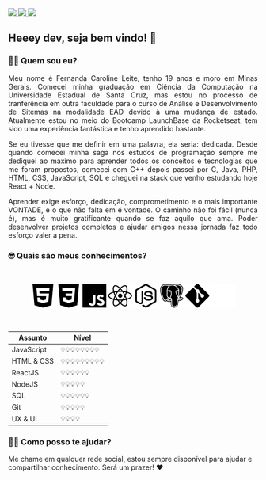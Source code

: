 
  <a href="https://github.com/Fekleite" alt="GitHub">
    <img src="https://img.shields.io/badge/-GitHub-000?style=flat-square&logo=Github&logoColor=white" />
  </a>
  <a href="https://www.linkedin.com/in/fcleite19/" alt="LinkedIn">
    <img src="https://img.shields.io/badge/-LinkedIn-blue?style=flat-square&logo=Linkedin&logoColor=white" />
  </a>
  <a href="mailto:dev.fernandaleite@gmail.com" alt="Gmail">
    <img src="https://img.shields.io/badge/-Gmail-D54B3D?style=flat-square&logo=Gmail&logoColor=white" />
  </a>


<h2> Heeey dev, seja bem vindo! 👋</h2>

<h3> 👩‍💻 Quem sou eu? </h3>

<p align="justify">Meu nome é Fernanda Caroline Leite, tenho 19 anos e moro em Minas Gerais. Comecei minha graduação em Ciência da Computação na Universidade Estadual de Santa Cruz, mas estou no processo de tranferência em outra faculdade para o curso de Análise e Desenvolvimento de Sitemas na modalidade EAD devido à uma mudança de estado. Atualmente estou no meio do Bootcamp LaunchBase da Rocketseat, tem sido uma experiência fantástica e tenho aprendido bastante.</p>

<p align="justify">Se eu tivesse que me definir em uma palavra, ela seria: dedicada. Desde quando comecei minha saga nos estudos de programação sempre me dediquei ao máximo para aprender todos os conceitos e tecnologias que me foram propostos, comecei com C++ depois passei por C, Java, PHP, HTML, CSS, JavaScript, SQL e cheguei na stack que venho estudando hoje React + Node.</p>

<p align="justify">Aprender exige esforço, dedicação, comprometimento e o mais importante VONTADE, e o que não falta em é vontade. O caminho não foi fácil (nunca é), mas é muito gratificante quando se faz aquilo que ama. Poder desenvolver projetos completos e ajudar amigos nessa jornada faz todo esforço valer a pena. </p>

<h3> 🤓 Quais são meus conhecimentos? </h3>

<br>

<p align="center">
<img src="assets/html5.svg" width="48"/>

<img src="assets/css3.svg" width="48"/>

<img src="assets/javascript.svg" width="48"/>

<img src="assets/react.svg" width="48"/>

<img src="assets/node-dot-js.svg" width="48"/>

<img src="assets/postgresql.svg" width="48"/>

<img src="assets/git.svg" width="48"/>

<img src="assets/figma.svg" width="48"/>
</p>

<br>

| Assunto    | Nível     |
| ---------- | --------- |
| JavaScript | 💡💡💡💡💡💡💡💡  |
| HTML & CSS | 💡💡💡💡💡💡💡💡💡 |
| ReactJS    | 💡💡💡💡💡💡    |
| NodeJS     | 💡💡💡💡💡     |
| SQL        | 💡💡💡💡💡💡    |
| Git        | 💡💡💡💡💡     |
| UX & UI    | 💡💡💡💡      |

<h3> 💁🏻 Como posso te ajudar? </h3>

Me chame em qualquer rede social, estou sempre disponível para ajudar e compartilhar conhecimento. Será um prazer! ❤️
